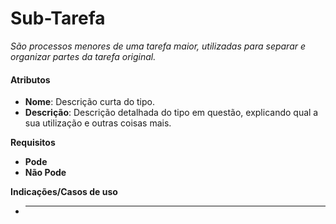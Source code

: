 # Sub-Tarefa

*São processos menores de uma tarefa maior, utilizadas para separar e organizar partes da tarefa original.*

#### Atributos

- **Nome**: Descrição curta do tipo.
- **Descrição**:  Descrição detalhada do tipo em questão, explicando qual a sua utilização e outras coisas mais.

**Requisitos**

- **Pode**
- **Não Pode**

**Indicações/Casos de uso**

- ***